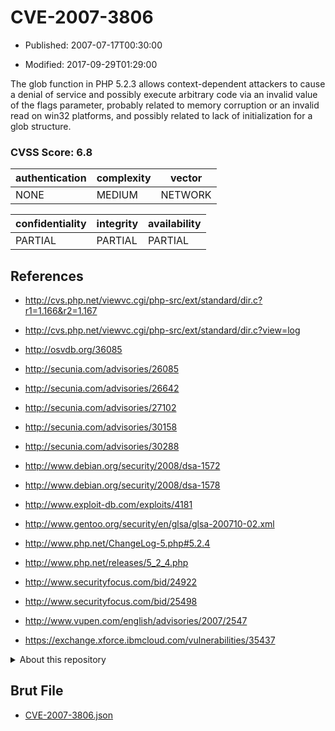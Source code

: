 # CVE-2007-3806

- Published: 2007-07-17T00:30:00

- Modified: 2017-09-29T01:29:00

The glob function in PHP 5.2.3 allows context-dependent attackers to cause a denial of service and possibly execute arbitrary code via an invalid value of the flags parameter, probably related to memory corruption or an invalid read on win32 platforms, and possibly related to lack of initialization for a glob structure.

### CVSS Score: **6.8**

| authentication | complexity | vector |
| --- | --- | --- |
| NONE | MEDIUM | NETWORK |

| confidentiality | integrity | availability |
| --- | --- | --- |
| PARTIAL | PARTIAL | PARTIAL |

## References

* http://cvs.php.net/viewvc.cgi/php-src/ext/standard/dir.c?r1=1.166&r2=1.167

* http://cvs.php.net/viewvc.cgi/php-src/ext/standard/dir.c?view=log

* http://osvdb.org/36085

* http://secunia.com/advisories/26085

* http://secunia.com/advisories/26642

* http://secunia.com/advisories/27102

* http://secunia.com/advisories/30158

* http://secunia.com/advisories/30288

* http://www.debian.org/security/2008/dsa-1572

* http://www.debian.org/security/2008/dsa-1578

* http://www.exploit-db.com/exploits/4181

* http://www.gentoo.org/security/en/glsa/glsa-200710-02.xml

* http://www.php.net/ChangeLog-5.php#5.2.4

* http://www.php.net/releases/5_2_4.php

* http://www.securityfocus.com/bid/24922

* http://www.securityfocus.com/bid/25498

* http://www.vupen.com/english/advisories/2007/2547

* https://exchange.xforce.ibmcloud.com/vulnerabilities/35437

<details>
<summary>About this repository</summary> 

  This repository is part of the project [Live Hack CVE](https://github.com/Live-Hack-CVE). Main website can be found [www.live-hack.org](https://www.live-hack.org) 
  
  Made by [Sn0wAlice](https://github.com/Sn0wAlice) for the people that care about security and need to have a feed of the latest CVEs. Hope you enjoy it, don't forget to star the repo and follow me on [Twitter](https://twitter.com/Sn0wAlice) and [Github](https://github.com/Sn0wAlice). And that is my [personnal website](https://www.alice-snow.me/)

  - [Home Page](https://github.com/Live-Hack-CVE)
  - [Framework](https://github.com/Live-Hack-CVE/cve-framework)
  - [CVE database](https://github.com/Live-Hack-CVE/full_database)
  - [Changelog](https://github.com/Live-Hack-CVE/Changelog)
</details>

## Brut File

* [CVE-2007-3806.json](https://raw.githubusercontent.com/Live-Hack-CVE/full_database/main/cves/2007/CVE-2007-3806.json)

